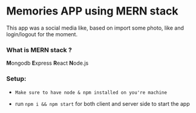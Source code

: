 # Memories APP using MERN stack
This app was a social media like, based on import some photo, like and login/logout for the moment.

### What is MERN stack ?

<b>M</b>ongodb <b>E</b>xpress <b>R</b>eact <b>N</b>ode.js



### Setup:
- `Make sure to have node & npm installed on you're machine`

- run `npm i && npm start` for both client and server side to start the app